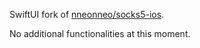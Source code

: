 SwiftUI fork of [nneonneo/socks5-ios](https://github.com/nneonneo/socks5-ios).

No additional functionalities at this moment.
